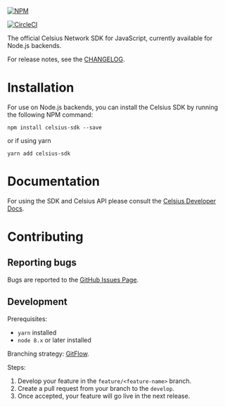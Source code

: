 [![NPM](https://nodei.co/npm/celsius-sdk.svg?compact=true)](https://nodei.co/npm/celsius-sdk/)

[![CircleCI](https://circleci.com/gh/CelsiusNetwork/celsius-js-sdk/tree/master.svg?style=svg)](https://circleci.com/gh/CelsiusNetwork/celsius-js-sdk/tree/master)

The official Celsius Network SDK for JavaScript, currently available for Node.js backends.

For release notes, see the [CHANGELOG](https://github.com/CelsiusNetwork/celsius-js-sdk/blob/master/CHANGELOG.md).

# Installation

For use on Node.js backends, you can install the Celsius SDK by running the following NPM command:

```
npm install celsius-sdk --save
```

or if using yarn

```
yarn add celsius-sdk
```

# Documentation

For using the SDK and Celsius API please consult the [Celsius Developer Docs](http://developers.celsius.network).

# Contributing

## Reporting bugs

Bugs are reported to the [GitHub Issues Page](https://github.com/CelsiusNetwork/celsius-js-sdk/issues).

## Development

Prerequisites:
- `yarn` installed
- `node 8.x` or later installed

Branching strategy: [GitFlow](https://datasift.github.io/gitflow/IntroducingGitFlow.html).

Steps:
1. Develop your feature in the `feature/<feature-name>` branch.
2. Create a pull request from your branch to the `develop`.
3. Once accepted, your feature will go live in the next release.
